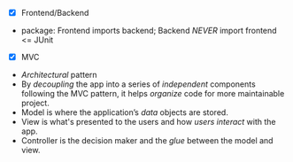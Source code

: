 - [x] Frontend/Backend
- package: Frontend imports backend; Backend *NEVER* import frontend <= JUnit

- [x] MVC
- *Architectural* pattern
- By *decoupling* the app into a series of *independent* components following the MVC pattern, it helps *organize* code for more maintainable project.
- Model is where the application’s *data* objects are stored.
- View is what's presented to the users and how *users interact* with the app. 
- Controller is the decision maker and the *glue* between the model and view.
